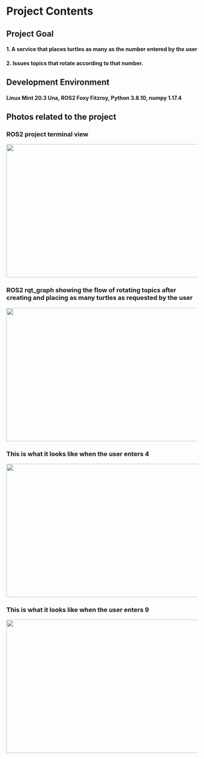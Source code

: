 # Project Contents
## Project Goal
#### 1. A service that places turtles as many as the number entered by the user
#### 2. Issues topics that rotate according to that number.

## Development Environment
#### Linux Mint 20.3 Una, ROS2 Foxy Fitzroy, Python 3.8.10, numpy 1.17.4 

## Photos related to the project
### ROS2 project terminal view
<img src="https://github.com/aworkerJI/ROS2_Foxy/assets/59903316/5b9cd6da-4b0d-455d-8be7-30064d7c74ad.png" width="550" height="350"/>

### ROS2 rqt_graph showing the flow of rotating topics after creating and placing as many turtles as requested by the user
<img src="https://github.com/aworkerJI/ROS2_Foxy/assets/59903316/6dc9bf89-3852-43df-a7d0-73b2edf1eee9.png" width="550" height="350"/>


### This is what it looks like when the user enters 4
<img src="https://github.com/aworkerJI/ROS2_Foxy/assets/59903316/46887b91-5234-4697-b12f-5795aa245ffc.gif" width="550" height="350"/>


### This is what it looks like when the user enters 9
<img src="https://github.com/aworkerJI/ROS2_Foxy/assets/59903316/71c68724-aaed-49d3-a5de-97c31f7d2bd0.gif" width="550" height="350"/>

